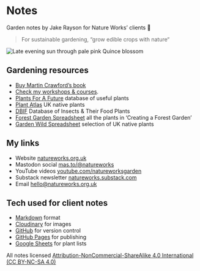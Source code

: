 # Notes

Garden notes by Jake Rayson for Nature Works’ clients 🌱

> For sustainable gardening, “grow edible crops with nature“

![Late evening sun through pale pink Quince blossom](https://res.cloudinary.com/growdigital/image/upload/w_320/v1543954134/quince-blossom-41405332295.jpg)

## Gardening resources

* [Buy Martin Crawford’s book](https://www.agroforestry.co.uk/product/creating-a-forest-garden-2/)
* [Check my workshops & courses](https://www.natureworks.org.uk/course/).
* [Plants For A Future](https://pfaf.org/user/Default.aspx) database of useful plants
* [Plant Atlas](https://plantatlas.brc.ac.uk/) UK native plants
* [DBIF](http://dbif.brc.ac.uk/hosts.aspx) Database of Insects & Their Food Plants
* [Forest Garden Spreadsheet](https://bit.ly/forest-garden-spreadsheet) all the plants in ‘Creating a Forest Garden’
* [Garden Wild Spreadsheet](https://bit.ly/garden-wild-spreadsheet) selection of UK native plants

## My links

* Website [natureworks.org.uk](https://www.natureworks.org.uk/)
* Mastodon social [mas.to/@natureworks](https://mas.to/@natureworks)
* YouTube videos [youtube.com/natureworksgarden](https://youtube.com/natureworksgarden)
* Substack newsletter [natureworks.substack.com](https://natureworks.substack.coms)
* Email <hello@natureworks.org.uk>

## Tech used for client notes

* [Markdown](https://en.wikipedia.org/wiki/Markdown) format
* [Cloudinary](https://cloudinary.com) for images
* [GitHub](https://github.com/growdigital/) for version control
* [GitHub Pages](https://docs.github.com/en/pages) for publishing
* [Google Sheets](https://docs.google.com/spreadsheets/) for plant lists

All notes licensed [Attribution-NonCommercial-ShareAlike 4.0 International (CC BY-NC-SA 4.0)](https://creativecommons.org/licenses/by-nc-sa/4.0/)

<!-- Same content as README.md!! -->
